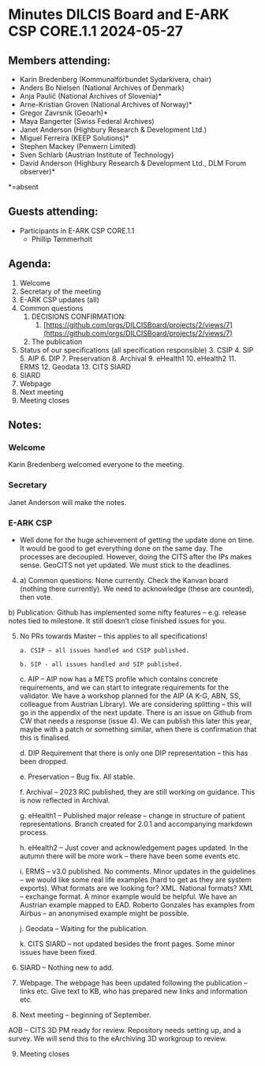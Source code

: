 # **Minutes DILCIS Board and E-ARK CSP CORE.1.1 2024-05-27**


## **Members attending:**



* Karin Bredenberg (Kommunalförbundet Sydarkivera, chair)
* Anders Bo Nielsen (National Archives of Denmark)
* Anja Paulič (National Archives of Slovenia)*
* Arne-Kristian Groven (National Archives of Norway)*
* Gregor Zavrsnik (Geoarh)*
* Maya Bangerter (Swiss Federal Archives)
* Janet Anderson (Highbury Research & Development Ltd.)
* Miguel Ferreira (KEEP Solutions)*
* Stephen Mackey (Penwern Limited)
* Sven Schlarb (Austrian Institute of Technology)
* David Anderson (Highbury Research & Development Ltd., DLM Forum observer)*

*=absent 


## **Guests attending:**



* Participants in E-ARK CSP CORE.1.1
    * Phillip Tømmerholt


## **Agenda:**



1. Welcome
2. Secretary of the meeting
3. E-ARK CSP updates (all)
4. Common questions
    1. DECISIONS CONFIRMATION:
        1. [https://github.com/orgs/DILCISBoard/projects/2/views/7](https://github.com/orgs/DILCISBoard/projects/2/views/7)
    2. The publication
5. Status of our specifications (all specification responsible)
    3. CSIP
    4. SIP
    5. AIP
    6. DIP
    7. Preservation
    8. Archival
    9. eHealth1
    10. eHealth2
    11. ERMS
    12. Geodata
    13. CITS SIARD
6. SIARD
7. Webpage
8. Next meeting
9. Meeting closes


## **Notes:**


### Welcome

Karin Bredenberg welcomed everyone to the meeting.


### Secretary

Janet Anderson will make the notes.


### E-ARK CSP



* Well done for the huge achievement of getting the update done on time. It would be good to get everything done on the same day. The processes are decoupled. However, doing the CITS after the IPs makes sense. GeoCITS not yet updated. We must stick to the deadlines.

4. a) Common questions: None currently. Check the Kanvan board (nothing there currently). We need to acknowledge (these are counted), then vote.

b) Publication: Github has implemented some nifty features – e.g. release notes tied to milestone. It still doesn’t close finished issues for you.

5.	No PRs towards Master – this applies to all specifications! 

     	a. CSIP – all issues handled and CSIP published.

     	b. SIP - all issues handled and SIP published.


    c. AIP – AIP now has a METS profile which contains concrete requirements, and we can start to integrate requirements for the validator. We have a workshop planned for the AIP (A K-G, ABN, SS, colleague from Austrian Library). We are considering splitting – this will go in the appendix of the next update. There is an issue on Github from CW that needs a response (issue 4). We can publish this later this year, maybe with a patch or something similar, when there is confirmation that this is finalised.  


    d. DIP Requirement that there is only one DIP representation – this has been dropped.


    e. Preservation – Bug fix. All stable.


    f. Archival – 2023 RiC published, they are still working on guidance. This is now reflected in Archival.


    g. eHealth1 – Published major release – change in structure of patient representations. Branch created for 2.0.1 and accompanying markdown process.


    h. eHealth2 – Just cover and acknowledgement pages updated. In the autumn there will be more work – there have been some events etc.


    i. ERMS – v3.0 published. No comments. Minor updates in the guidelines – we would like some real life examples (hard to get as they are system exports). What formats are we looking for? XML. National formats? XML – exchange format. A minor example would be helpful. We have an Austrian example mapped to EAD. Roberto Gonzales has examples from Airbus – an anonymised example might be possible.


    j. Geodata – Waiting for the publication.


    k. CITS SIARD – not updated besides the front pages. Some minor issues have been fixed. 

6. SIARD – Nothing new to add.

7. Webpage. The webpage has been updated following the publication – links etc. Give text to KB, who has prepared new links and information etc.

8. Next meeting – beginning of September.

AOB – CITS 3D PM ready for review. Repository needs setting up, and a survey. We will send this to the eArchiving 3D workgroup to review.

9. Meeting closes
